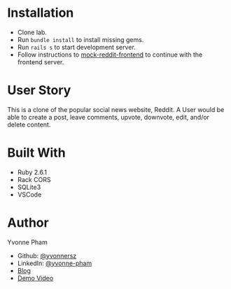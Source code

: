 # Installation

- Clone lab.
- Run `bundle install` to install missing gems.
- Run `rails s` to start development server.
- Follow instructions to [mock-reddit-frontend](https://github.com/yvonnersz/mock-reddit-frontend) to continue with the frontend server.

# User Story

This is a clone of the popular social news website, Reddit. A User would be able to create a post, leave comments, upvote, downvote, edit, and/or delete content.

# Built With

- Ruby 2.6.1
- Rack CORS
- SQLite3
- VSCode

# Author

Yvonne Pham
- Github: [@yvonnersz](https://github.com/yvonnersz) 
- LinkedIn: [@yvonne-pham](https://www.linkedin.com/in/yvonne-pham/)
- [Blog](https://yvonnersz.github.io/react-redux_final_project)
- [Demo Video](https://youtu.be/7Tt5oDh2k74)